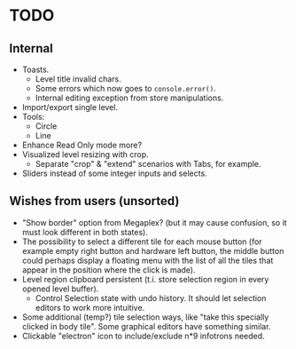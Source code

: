 # TODO

## Internal

- Toasts.
  - Level title invalid chars.
  - Some errors which now goes to `console.error()`.
  - Internal editing exception from store manipulations.
- Import/export single level.
- Tools:
  - Circle
  - Line
- Enhance Read Only mode more?
- Visualized level resizing with crop.
  - Separate "crop" & "extend" scenarios with Tabs, for example.
- Sliders instead of some integer inputs and selects.

## Wishes from users (unsorted)

- "Show border" option from Megaplex? (but it may cause confusion, so it must
  look different in both states).
- The possibility to select a different tile for each mouse button (for example
  empty right button and hardware left button, the middle button could perhaps
  display a floating menu with the list of all the tiles that appear in the
  position where the click is made).
- Level region clipboard persistent (t.i. store selection region in every opened
  level buffer).
  - Control Selection state with undo history. It should let selection editors
    to work more intuitive.
- Some additional (temp?) tile selection ways, like "take this specially clicked
  in body tile". Some graphical editors have something similar.
- Clickable "electron" icon to include/exclude n\*9 infotrons needed.

